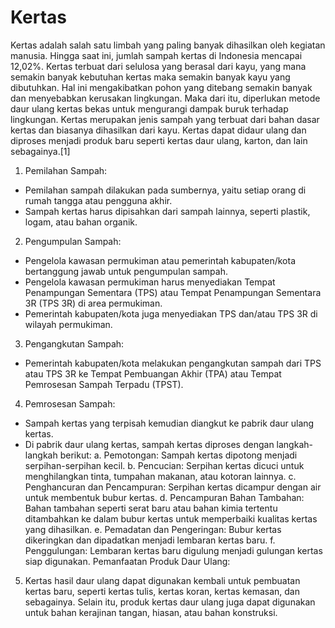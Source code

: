 

# Kertas
Kertas adalah salah satu limbah yang paling banyak dihasilkan oleh kegiatan manusia. Hingga saat ini, jumlah sampah kertas di Indonesia mencapai 12,02%. Kertas terbuat dari selulosa yang berasal dari kayu, yang mana semakin banyak kebutuhan kertas maka semakin banyak kayu yang dibutuhkan. Hal ini mengakibatkan pohon yang ditebang semakin banyak dan menyebabkan kerusakan lingkungan. Maka dari itu, diperlukan metode daur ulang kertas bekas untuk mengurangi dampak buruk terhadap lingkungan. Kertas merupakan jenis sampah yang terbuat dari bahan dasar kertas dan biasanya dihasilkan dari kayu. Kertas dapat didaur ulang dan diproses menjadi produk baru seperti kertas daur ulang, karton, dan lain sebagainya.[1]

1. Pemilahan Sampah:
- Pemilahan sampah dilakukan pada sumbernya, yaitu setiap orang di rumah tangga atau pengguna akhir.
- Sampah kertas harus dipisahkan dari sampah lainnya, seperti plastik, logam, atau bahan organik.

2. Pengumpulan Sampah:
- Pengelola kawasan permukiman atau pemerintah kabupaten/kota bertanggung jawab untuk pengumpulan sampah.
- Pengelola kawasan permukiman harus menyediakan Tempat Penampungan Sementara (TPS) atau Tempat Penampungan Sementara 3R (TPS 3R) di area permukiman.
- Pemerintah kabupaten/kota juga menyediakan TPS dan/atau TPS 3R di wilayah permukiman.

3. Pengangkutan Sampah:
- Pemerintah kabupaten/kota melakukan pengangkutan sampah dari TPS atau TPS 3R ke Tempat Pembuangan Akhir (TPA) atau Tempat Pemrosesan Sampah Terpadu (TPST).

4. Pemrosesan Sampah:
- Sampah kertas yang terpisah kemudian diangkut ke pabrik daur ulang kertas.
- Di pabrik daur ulang kertas, sampah kertas diproses dengan langkah-langkah berikut:
a. Pemotongan: Sampah kertas dipotong menjadi serpihan-serpihan kecil.
b. Pencucian: Serpihan kertas dicuci untuk menghilangkan tinta, tumpahan makanan, atau kotoran lainnya.
c. Penghancuran dan Pencampuran: Serpihan kertas dicampur dengan air untuk membentuk bubur kertas.
d. Pencampuran Bahan Tambahan: Bahan tambahan seperti serat baru atau bahan kimia tertentu ditambahkan ke dalam bubur kertas untuk memperbaiki kualitas kertas yang dihasilkan.
e. Pemadatan dan Pengeringan: Bubur kertas dikeringkan dan dipadatkan menjadi lembaran kertas baru.
f. Penggulungan: Lembaran kertas baru digulung menjadi gulungan kertas siap digunakan.
Pemanfaatan Produk Daur Ulang:

5. Kertas hasil daur ulang dapat digunakan kembali untuk pembuatan kertas baru, seperti kertas tulis, kertas koran, kertas kemasan, dan sebagainya.
Selain itu, produk kertas daur ulang juga dapat digunakan untuk bahan kerajinan tangan, hiasan, atau bahan konstruksi.
